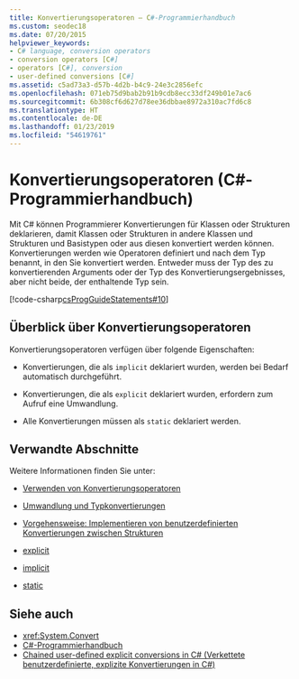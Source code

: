 ```yaml
---
title: Konvertierungsoperatoren – C#-Programmierhandbuch
ms.custom: seodec18
ms.date: 07/20/2015
helpviewer_keywords:
- C# language, conversion operators
- conversion operators [C#]
- operators [C#], conversion
- user-defined conversions [C#]
ms.assetid: c5ad73a3-d57b-4d2b-b4c9-24e3c2856efc
ms.openlocfilehash: 071eb75d9bab2b91b9cdb8ecc33df249b01e7ac6
ms.sourcegitcommit: 6b308cf6d627d78ee36dbbae8972a310ac7fd6c8
ms.translationtype: HT
ms.contentlocale: de-DE
ms.lasthandoff: 01/23/2019
ms.locfileid: "54619761"
---
```

# <a name="conversion-operators-c-programming-guide"></a>Konvertierungsoperatoren (C#-Programmierhandbuch)

Mit C# können Programmierer Konvertierungen für Klassen oder Strukturen deklarieren, damit Klassen oder Strukturen in andere Klassen und Strukturen und Basistypen oder aus diesen konvertiert werden können. Konvertierungen werden wie Operatoren definiert und nach dem Typ benannt, in den Sie konvertiert werden. Entweder muss der Typ des zu konvertierenden Arguments oder der Typ des Konvertierungsergebnisses, aber nicht beide, der enthaltende Typ sein.  
  
 [!code-csharp[csProgGuideStatements#10](../../../csharp/programming-guide/classes-and-structs/codesnippet/CSharp/conversion-operators_1.cs)]  
  
## <a name="conversion-operators-overview"></a>Überblick über Konvertierungsoperatoren

 Konvertierungsoperatoren verfügen über folgende Eigenschaften:  
  
-   Konvertierungen, die als `implicit` deklariert wurden, werden bei Bedarf automatisch durchgeführt.  
  
-   Konvertierungen, die als `explicit` deklariert wurden, erfordern zum Aufruf eine Umwandlung.  
  
-   Alle Konvertierungen müssen als `static` deklariert werden.  
  
## <a name="related-sections"></a>Verwandte Abschnitte

 Weitere Informationen finden Sie unter:   
  
-   [Verwenden von Konvertierungsoperatoren](../../../csharp/programming-guide/statements-expressions-operators/using-conversion-operators.md)  
  
-   [Umwandlung und Typkonvertierungen](../../../csharp/programming-guide/types/casting-and-type-conversions.md)  
  
-   [Vorgehensweise: Implementieren von benutzerdefinierten Konvertierungen zwischen Strukturen](../../../csharp/programming-guide/statements-expressions-operators/how-to-implement-user-defined-conversions-between-structs.md)  
  
-   [explicit](../../../csharp/language-reference/keywords/explicit.md)  
  
-   [implicit](../../../csharp/language-reference/keywords/implicit.md)  
  
-   [static](../../../csharp/language-reference/keywords/static.md)  
  
## <a name="see-also"></a>Siehe auch

- <xref:System.Convert>
- [C#-Programmierhandbuch](../../../csharp/programming-guide/index.md)
- [Chained user-defined explicit conversions in C# (Verkettete benutzerdefinierte, explizite Konvertierungen in C#)](https://blogs.msdn.microsoft.com/ericlippert/2007/04/16/chained-user-defined-explicit-conversions-in-c/)
